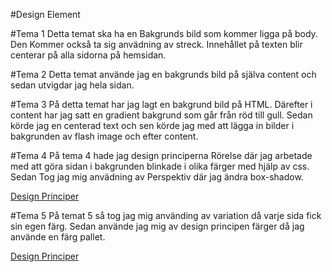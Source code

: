 #Design Element

#Tema 1
Detta temat ska ha en Bakgrunds bild som kommer ligga på body. Den Kommer också ta sig anvädning av streck. Innehållet på texten blir centerar på alla sidorna på hemsidan.

#Tema 2
Detta temat använde jag en bakgrunds bild på själva content och sedan utvigdar jag hela sidan.

#Tema 3
På detta temat har jag lagt en bakgrund bild på HTML. Därefter i content har jag satt en gradient bakgrund som går från röd till gull. Sedan körde jag en centerad text och sen körde jag med att lägga in bilder i bakgrunden av flash image och efter content.

#Tema 4
På tema 4 hade jag design principerna Rörelse där jag arbetade med att göra sidan i bakgrunden blinkade i olika färger med hjälp av css. Sedan Tog jag mig anvädning av Perspektiv där jag ändra box-shadow.

[Design Principer](https://www.canva.com/learn/design-elements-principles/)

#Tema 5
På temat 5 så tog jag mig använding av variation då varje sida fick sin egen färg. Sedan använde jag mig av design principen färger då jag använde en färg pallet.

[Design Principer](https://www.canva.com/learn/design-elements-principles/)
